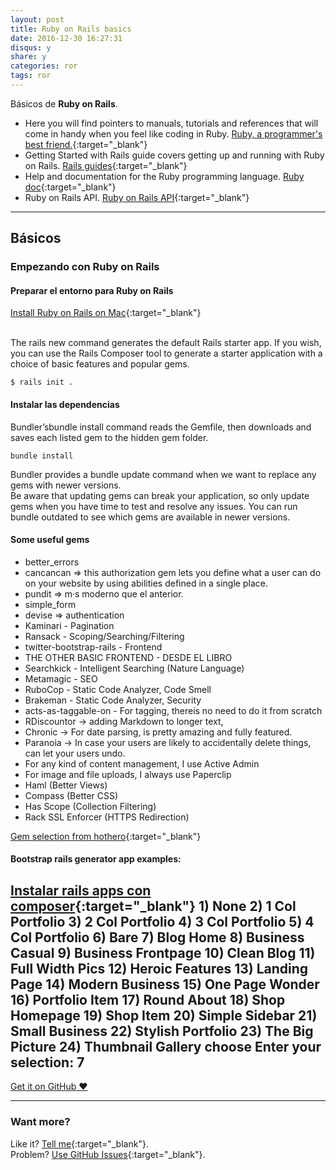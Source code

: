```yaml
---
layout: post
title: Ruby on Rails basics
date: 2016-12-30 16:27:31
disqus: y
share: y
categories: ror
tags: ror
---
```


Básicos de **Ruby on Rails**.<br>

- Here you will find pointers to manuals, tutorials and references that will come in handy when you feel like coding in Ruby.
[Ruby, a programmer's best friend.](https://www.ruby-lang.org/en/documentation/){:target="_blank"}
- Getting Started with Rails guide covers getting up and running with Ruby on Rails.
[Rails guides](http://guides.rubyonrails.org/getting_started.html){:target="_blank"}
- Help and documentation for the Ruby programming language.
[Ruby doc](http://ruby-doc.org){:target="_blank"}
- Ruby on Rails API.
[Ruby on Rails API](http://api.rubyonrails.org){:target="_blank"}

---

## Básicos

### Empezando con Ruby on Rails

#### Preparar el entorno para Ruby on Rails

[Install Ruby on Rails on Mac](http://railsapps.github.io/installrubyonrails-mac.html){:target="_blank"}<br><br>

The rails new command generates the default Rails starter app. If you wish, you can use the Rails Composer tool to generate a starter application with a choice of basic features and popular gems.

```
$ rails init .
```

#### Instalar las dependencias

Bundler’sbundle install command reads the Gemfile, then downloads and saves each listed gem to the hidden gem folder.

```
bundle install
```

Bundler provides a bundle update command when we want to replace any gems with newer versions.<br>
Be aware that updating gems can break your application, so only update gems when you have time to test and resolve any issues. You can run bundle outdated to see which gems are available in newer versions.

#### Some useful gems
- better_errors
- cancancan  =>  this authorization gem lets you define what a user can do on your website by using abilities defined in a single place.
- pundit  => m·s moderno que el anterior.
- simple_form
- devise   => authentication
- Kaminari - Pagination
- Ransack - Scoping/Searching/Filtering
- twitter-bootstrap-rails - Frontend
- THE OTHER BASIC FRONTEND - DESDE EL LIBRO
- Searchkick - Intelligent Searching (Nature Language)
- Metamagic - SEO
- RuboCop - Static Code Analyzer, Code Smell
- Brakeman - Static Code Analyzer, Security
- acts-as-taggable-on - For tagging, thereís no need to do it from scratch
- RDiscountor -> adding Markdown to longer text,
- Chronic  -> For date parsing, is pretty amazing and fully featured.
- Paranoia -> In case your users are likely to accidentally delete things, can let your users undo.
- For any kind of content management, I use Active Admin
- For image and file uploads, I always use Paperclip
- Haml (Better Views)
- Compass (Better CSS)
- Has Scope (Collection Filtering)
- Rack SSL Enforcer (HTTPS Redirection)

[Gem selection from hothero](https://github.com/hothero/awesome-rails-gem){:target="_blank"}

#### Bootstrap rails generator app examples:

[Instalar rails apps con composer](https://github.com/RailsApps/rails-composer){:target="_blank"}
          1)  None
          2)  1 Col Portfolio
          3)  2 Col Portfolio
          4)  3 Col Portfolio
          5)  4 Col Portfolio
          6)  Bare
          7)  Blog Home
          8)  Business Casual
          9)  Business Frontpage
         10)  Clean Blog
         11)  Full Width Pics
         12)  Heroic Features
         13)  Landing Page
         14)  Modern Business
         15)  One Page Wonder
         16)  Portfolio Item
         17)  Round About
         18)  Shop Homepage
         19)  Shop Item
         20)  Simple Sidebar
         21)  Small Business
         22)  Stylish Portfolio
         23)  The Big Picture
         24)  Thumbnail Gallery
      choose  Enter your selection: 7
---

<a href="https://github.com/mariope/apuntes" target="_blank" class="big-button gray">Get it on GitHub &hearts;</a>

---

### Want more?

Like it? [Tell me](http://twitter.com/mariodevelop){:target="_blank"}.<br/>
Problem? [Use GitHub Issues](https://github.com/mariope/apuntes/issues){:target="_blank"}.
